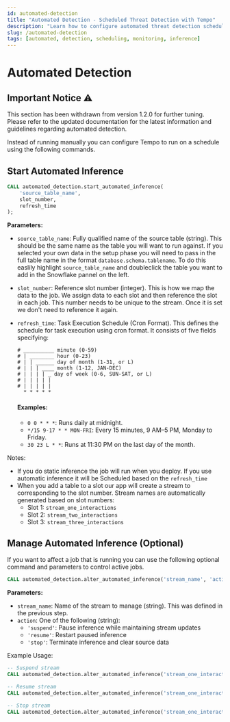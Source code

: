 ```yaml
---
id: automated-detection
title: "Automated Detection - Scheduled Threat Detection with Tempo"
description: "Learn how to configure automated threat detection schedules with Tempo. Set up continuous monitoring and automated inference workflows."
slug: /automated-detection
tags: [automated, detection, scheduling, monitoring, inference]
---
```


# Automated Detection

## Important Notice ⚠️
This section has been withdrawn from version 1.2.0 for further tuning. Please refer to the updated documentation for the latest information and guidelines regarding automated detection.


Instead of running manually you can configure Tempo to run on a schedule using the following commands. 

## Start Automated Inference
```sql
CALL automated_detection.start_automated_inference(
    'source_table_name',
    slot_number,
    refresh_time
);
```
**Parameters:**
- `source_table_name`: Fully qualified name of the source table (string).  This should be the same name as the table you will want to run against.  If you selected your own data in the setup phase you will need to pass in the full table name in the format `database.schema.tablename`.  To do this easlily highlight `source_table_name` and doubleclick the table you want to add in the Snowflake pannel on the left. 
- `slot_number`: Reference slot number (integer). This is how we map the data to the job. We assign data to each slot and then reference the slot in each job. This number needs to be unique to the stream.  Once it is set we don't need to reference it again. 
- `refresh_time`: Task Execution Schedule (Cron Format). This defines the schedule for task execution using cron format. It consists of five fields specifying: 

    ```
    # __________ minute (0-59)
    # | ________ hour (0-23)
    # | | ______ day of month (1-31, or L)
    # | | | ____ month (1-12, JAN-DEC)
    # | | | | _ day of week (0-6, SUN-SAT, or L)
    # | | | | |
    # | | | | |
      * * * * *
    ```
    
    #### Examples:
    - `0 0 * * *`: Runs daily at midnight.  
    - `*/15 9-17 * * MON-FRI`: Every 15 minutes, 9 AM–5 PM, Monday to Friday.  
    - `30 23 L * *`: Runs at 11:30 PM on the last day of the month.  

Notes:
- If you do static inference the job will run when you deploy.  If you use automatic inference it will be Scheduled based on the `refresh_time`
- When you add a table to a slot our app will create a stream to corresponding to the slot number. Stream names are automatically generated based on slot numbers:
  - Slot 1: `stream_one_interactions`
  - Slot 2: `stream_two_interactions`
  - Slot 3: `stream_three_interactions`

##  Manage Automated Inference (Optional)
If you want to affect a job that is running you can use the following optional command and parameters to control active jobs. 

```sql
CALL automated_detection.alter_automated_inference('stream_name', 'action');
```
**Parameters:**
- `stream_name`: Name of the stream to manage (string). This was defined in the previous step.
- `action`: One of the following (string):
  - `'suspend'`: Pause inference while maintaining stream updates
  - `'resume'`: Restart paused inference
  - `'stop'`: Terminate inference and clear source data

Example Usage:
```sql
-- Suspend stream
CALL automated_detection.alter_automated_inference('stream_one_interactions', 'suspend');

-- Resume stream
CALL automated_detection.alter_automated_inference('stream_one_interactions', 'resume');

-- Stop stream
CALL automated_detection.alter_automated_inference('stream_one_interactions', 'stop');
```
